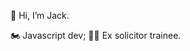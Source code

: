 👋 Hi, I’m Jack.

🏍️ Javascript dev; 🧑‍⚖️ Ex solicitor trainee.

<!---
jacksbrand/jacksbrand is a ✨ special ✨ repository because its `README.md` (this file) appears on your GitHub profile.
You can click the Preview link to take a look at your changes.
--->
